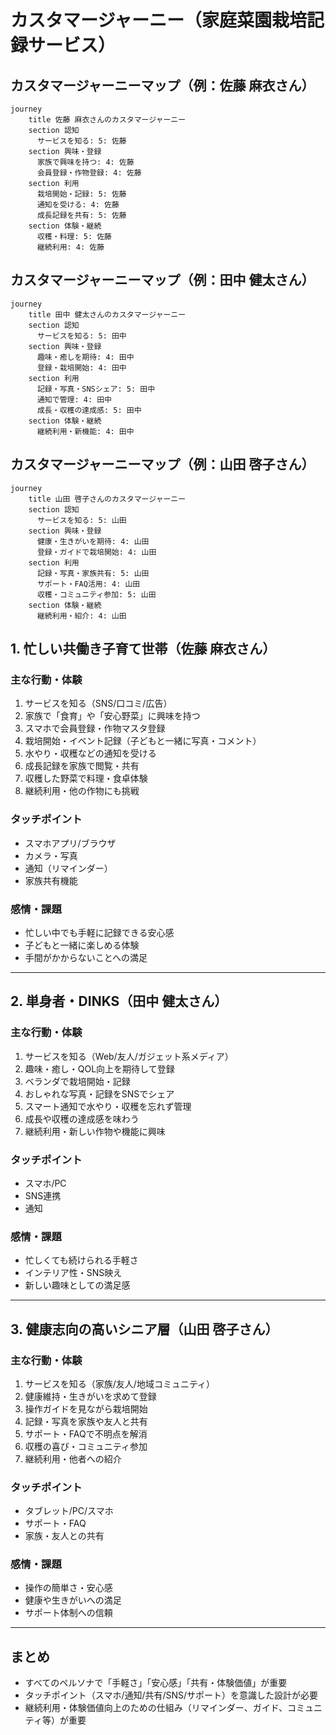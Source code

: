 # カスタマージャーニー（家庭菜園栽培記録サービス）

## カスタマージャーニーマップ（例：佐藤 麻衣さん）

```mermaid
journey
    title 佐藤 麻衣さんのカスタマージャーニー
    section 認知
      サービスを知る: 5: 佐藤
    section 興味・登録
      家族で興味を持つ: 4: 佐藤
      会員登録・作物登録: 4: 佐藤
    section 利用
      栽培開始・記録: 5: 佐藤
      通知を受ける: 4: 佐藤
      成長記録を共有: 5: 佐藤
    section 体験・継続
      収穫・料理: 5: 佐藤
      継続利用: 4: 佐藤
```

## カスタマージャーニーマップ（例：田中 健太さん）

```mermaid
journey
    title 田中 健太さんのカスタマージャーニー
    section 認知
      サービスを知る: 5: 田中
    section 興味・登録
      趣味・癒しを期待: 4: 田中
      登録・栽培開始: 4: 田中
    section 利用
      記録・写真・SNSシェア: 5: 田中
      通知で管理: 4: 田中
      成長・収穫の達成感: 5: 田中
    section 体験・継続
      継続利用・新機能: 4: 田中
```

## カスタマージャーニーマップ（例：山田 啓子さん）

```mermaid
journey
    title 山田 啓子さんのカスタマージャーニー
    section 認知
      サービスを知る: 5: 山田
    section 興味・登録
      健康・生きがいを期待: 4: 山田
      登録・ガイドで栽培開始: 4: 山田
    section 利用
      記録・写真・家族共有: 5: 山田
      サポート・FAQ活用: 4: 山田
      収穫・コミュニティ参加: 5: 山田
    section 体験・継続
      継続利用・紹介: 4: 山田
```

## 1. 忙しい共働き子育て世帯（佐藤 麻衣さん）
### 主な行動・体験
1. サービスを知る（SNS/口コミ/広告）
2. 家族で「食育」や「安心野菜」に興味を持つ
3. スマホで会員登録・作物マスタ登録
4. 栽培開始・イベント記録（子どもと一緒に写真・コメント）
5. 水やり・収穫などの通知を受ける
6. 成長記録を家族で閲覧・共有
7. 収穫した野菜で料理・食卓体験
8. 継続利用・他の作物にも挑戦

### タッチポイント
- スマホアプリ/ブラウザ
- カメラ・写真
- 通知（リマインダー）
- 家族共有機能

### 感情・課題
- 忙しい中でも手軽に記録できる安心感
- 子どもと一緒に楽しめる体験
- 手間がかからないことへの満足

---

## 2. 単身者・DINKS（田中 健太さん）
### 主な行動・体験
1. サービスを知る（Web/友人/ガジェット系メディア）
2. 趣味・癒し・QOL向上を期待して登録
3. ベランダで栽培開始・記録
4. おしゃれな写真・記録をSNSでシェア
5. スマート通知で水やり・収穫を忘れず管理
6. 成長や収穫の達成感を味わう
7. 継続利用・新しい作物や機能に興味

### タッチポイント
- スマホ/PC
- SNS連携
- 通知

### 感情・課題
- 忙しくても続けられる手軽さ
- インテリア性・SNS映え
- 新しい趣味としての満足感

---

## 3. 健康志向の高いシニア層（山田 啓子さん）
### 主な行動・体験
1. サービスを知る（家族/友人/地域コミュニティ）
2. 健康維持・生きがいを求めて登録
3. 操作ガイドを見ながら栽培開始
4. 記録・写真を家族や友人と共有
5. サポート・FAQで不明点を解消
6. 収穫の喜び・コミュニティ参加
7. 継続利用・他者への紹介

### タッチポイント
- タブレット/PC/スマホ
- サポート・FAQ
- 家族・友人との共有

### 感情・課題
- 操作の簡単さ・安心感
- 健康や生きがいへの満足
- サポート体制への信頼

---

## まとめ
- すべてのペルソナで「手軽さ」「安心感」「共有・体験価値」が重要
- タッチポイント（スマホ/通知/共有/SNS/サポート）を意識した設計が必要
- 継続利用・体験価値向上のための仕組み（リマインダー、ガイド、コミュニティ等）が重要
